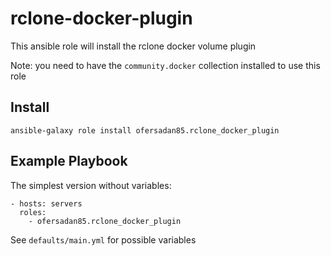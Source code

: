 # rclone-docker-plugin

This ansible role will install the rclone docker volume plugin

Note: you need to have the `community.docker` collection installed to use this role

## Install

    ansible-galaxy role install ofersadan85.rclone_docker_plugin

## Example Playbook

The simplest version without variables:

    - hosts: servers
      roles:
        - ofersadan85.rclone_docker_plugin

See `defaults/main.yml` for possible variables
